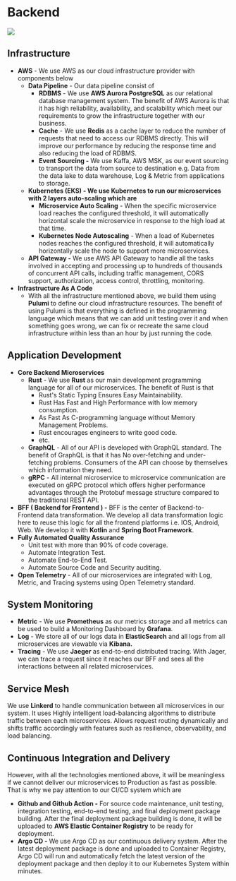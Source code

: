 # Backend

![](assets/avantis-techstack\_Backend-Infra.png)

## **Infrastructure**

* **AWS** - We use AWS as our cloud infrastructure provider with components below
  * **Data Pipeline** - Our data pipeline consist of
    * **RDBMS** - We use **AWS Aurora PostgreSQL** as our relational database management system. The benefit of AWS Aurora is that it has high reliability, availability, and scalability which meet our requirements to grow the infrastructure together with our business.
    * **Cache** - We use **Redis** as a cache layer to reduce the number of requests that need to access our RDBMS directly. This will improve our performance by reducing the response time and also reducing the load of RDBMS.
    * **Event Sourcing -** We use Kaffa, AWS MSK, as our event sourcing to transport the data from source to destination e.g. Data from the data lake to data warehouse, Log & Metric from applications to storage.
  * **Kubernetes (EKS) - We use Kubernetes to run our microservices with 2 layers auto-scaling which are**
    * **Microservice Auto Scaling** - When the specific microservice load reaches the configured threshold, it will automatically horizontal scale the microservice in response to the high load at that time.
    * **Kubernetes Node Autoscaling** - When a load of Kubernetes nodes reaches the configured threshold, it will automatically horizontally scale the node to support more microservices.
  * **API Gateway -** We use AWS API Gateway to handle all the tasks involved in accepting and processing up to hundreds of thousands of concurrent API calls, including traffic management, CORS support, authorization, access control, throttling, monitoring.
* **Infrastructure As A Code**
  * With all the infrastructure mentioned above, we build them using **Pulumi** to define our cloud infrastructure resources. The benefit of using Pulumi is that everything is defined in the programming language which means that we can add unit testing over it and when something goes wrong, we can fix or recreate the same cloud infrastructure within less than an hour by just running the code.

## **Application Development**

* **Core Backend Microservices**
  * **Rust** - We use **Rust** as our main development programming language for all of our microservices. The benefit of Rust is that
    * Rust's Static Typing Ensures Easy Maintainability.
    * Rust Has Fast and High Performance with low memory consumption.
    * As Fast As C-programming language without Memory Management Problems.
    * Rust encourages engineers to write good code.
    * etc.
  * **GraphQL** - All of our API is developed with GraphQL standard. The benefit of GraphQL is that it has No over-fetching and under-fetching problems. Consumers of the API can choose by themselves which information they need.
  * **gRPC** - All internal microservice to microservice communication are executed on gRPC protocol which offers higher performance advantages through the Protobuf message structure compared to the traditional REST API.
* **BFF ( Backend for Frontend ) -** BFF is the center of Backend-to-Frontend data transformation. We develop all data transformation logic here to reuse this logic for all the frontend platforms i.e. IOS, Android, Web. We develop it with **Kotlin** and **Spring Boot Framework**.
* **Fully Automated Quality Assurance**
  * Unit test with more than 90% of code coverage.
  * Automate Integration Test.
  * Automate End-to-End Test.
  * Automate Source Code and Security auditing.
* **Open Telemetry** - All of our microservices are integrated with Log, Metric, and Tracing systems using Open Telemetry standard.

## **System Monitoring**

* **Metric** - We use **Prometheus** as our metrics storage and all metrics can be used to build a Monitoring Dashboard by **Grafana**.
* **Log** - We store all of our logs data in **ElasticSearch** and all logs from all microservices are viewable via **Kibana.**
* **Tracing** - We use **Jaeger** as end-to-end distributed tracing. With Jager, we can trace a request since it reaches our BFF and sees all the interactions between all related microservices.

## **Service Mesh**

We use **Linkerd** to handle communication between all microservices in our system. It uses Highly intelligent load-balancing algorithms to distribute traffic between each microservices. Allows request routing dynamically and shifts traffic accordingly with features such as resilience, observability, and load balancing.

## **Continuous Integration and Delivery**

However, with all the technologies mentioned above, it will be meaningless if we cannot deliver our microservices to Production as fast as possible. That is why we pay attention to our CI/CD system which are

* **Github and Github Action -** For source code maintenance, unit testing, integration testing, end-to-end testing, and final deployment package building. After the final deployment package building is done, it will be uploaded to **AWS Elastic Container Registry** to be ready for deployment.
* **Argo CD -** We use Argo CD as our continuous delivery system. After the latest deployment package is done and uploaded to Container Registry, Argo CD will run and automatically fetch the latest version of the deployment package and then deploy it to our Kubernetes System within minutes.
